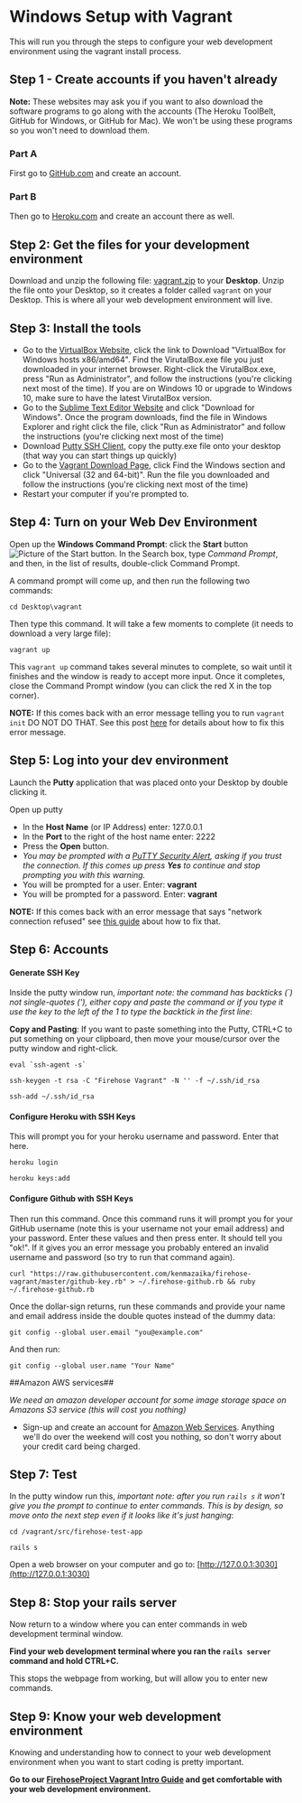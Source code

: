 Windows Setup with Vagrant
==================

This will run you through the steps to configure your web development environment using the vagrant install process.

Step 1 - Create accounts if you haven't already
--------

**Note:** These websites may ask you if you want to also download the software programs to go along with the accounts (The Heroku ToolBelt, GitHub for Windows, or GitHub for Mac).  We won't be using these programs so you won't need to download them.  

### Part A

First go to [GitHub.com](http://github.com) and create an account.

### Part B

Then go to [Heroku.com](http://Heroku.com) and create an account there as well.

Step 2:  Get the files for your development environment
-----------

Download and unzip the following file: [vagrant.zip](tools/vagrant.zip) to your __Desktop__. Unzip the file onto your Desktop, so it creates a folder called `vagrant` on your Desktop.  This is where all your web development environment will live.

Step 3: Install the tools
-------

* Go to the [VirtualBox Website](https://www.virtualbox.org/wiki/Downloads), click the link to Download "VirtualBox for Windows hosts  x86/amd64".  Find the VirutalBox.exe file you just downloaded in your internet browser.  Right-click the VirutalBox.exe, press "Run as Administrator", and follow the instructions (you're clicking next most of the time). If you are on Windows 10 or upgrade to Windows 10, make sure to have the latest VirutalBox version.
* Go to the [Sublime Text Editor Website](http://sublimetext.com/) and click "Download for Windows".  Once the program downloads, find the file in Windows Explorer and right click the file, click "Run as Administrator" and follow the instructions (you're clicking next most of the time)
* Download [Putty SSH Client](http://the.earth.li/~sgtatham/putty/latest/x86/putty.exe), copy the putty.exe file onto your desktop (that way you can start things up quickly)
* Go to the [Vagrant Download Page](http://www.vagrantup.com/downloads.html), click Find the Windows section and click "Universal (32 and 64-bit)".  Run the file you downloaded and follow the instructions (you're clicking next most of the time)
* Restart your computer if you're prompted to.


Step 4: Turn on your Web Dev Environment
--------

Open up the **Windows Command Prompt**: click the **Start** button ![Picture of the Start button](http://imgur.com/GFYgPUT.png). In the Search box, type _Command Prompt_, and then, in the list of results, double-click Command Prompt.

A command prompt will come up, and then run the following two commands:

```
cd Desktop\vagrant
```

Then type this command.  It will take a few moments to complete (it needs to download a very large file):

```
vagrant up
```

This `vagrant up` command takes several minutes to complete, so wait until it finishes and the window is ready to accept more input.  Once it completes, close the Command Prompt window (you can click the red X in the top corner).

**NOTE:** If this comes back with an error message telling you to run `vagrant init` DO NOT DO THAT.  See this post [here](http://www.thefirehoseproject.com/comments/48) for details about how to fix this error message.


Step 5: Log into your dev environment
-----------

Launch the **Putty** application that was placed onto your Desktop by double clicking it.

Open up putty

* In the **Host Name** (or IP Address) enter: 127.0.0.1
* In the **Port** to the right of the host name enter: 2222
* Press the **Open** button.
* _You may be prompted with a [PuTTY Security Alert](http://i.imgur.com/Nw2Th29.gif), asking if you trust the connection.  If this comes up press **Yes** to continue and stop prompting you with this warning._
* You will be prompted for a user.  Enter: __vagrant__
* You will be prompted for a password.  Enter: __vagrant__

**NOTE:** If this comes back with an error message that says "network connection refused" see [this guide](http://www.thefirehoseproject.com/comments/45) about how to fix that.

Step 6: Accounts
------------

#### Generate SSH Key

 Inside the putty window run, _important note: the command has backticks (`) not single-quotes ('), either copy and paste the command or if you type it use the key to the left of the 1 to type the backtick in the first line_:

 **Copy and Pasting**: If you want to paste something into the Putty, CTRL+C to put something on your clipboard, then move your mouse/cursor over the putty window and right-click.

```
eval `ssh-agent -s`
```
```
ssh-keygen -t rsa -C "Firehose Vagrant" -N '' -f ~/.ssh/id_rsa
```
```
ssh-add ~/.ssh/id_rsa
```

#### Configure Heroku with SSH Keys

This will prompt you for your heroku username and password.  Enter that here.

```
heroku login
```
```
heroku keys:add
```

#### Configure Github with SSH Keys

Then run this command.  Once this command runs it will prompt you for your GitHub username (note this is your username not your email address) and your password.  Enter these values and then press enter.  It should tell you "ok!".  If it gives you an error message you probably entered an invalid username and password (so try to run that command again).

```
curl "https://raw.githubusercontent.com/kenmazaika/firehose-vagrant/master/github-key.rb" > ~/.firehose-github.rb && ruby ~/.firehose-github.rb
```

Once the dollar-sign returns, run these commands and provide your name and email address inside the double quotes instead of the dummy data:

```
git config --global user.email "you@example.com"
```

And then run:

```
git config --global user.name "Your Name"
```

##Amazon AWS services##

_We need an amazon developer account for some image storage space on Amazons S3 service (this will cost you nothing)_

* Sign-up and create an account for [Amazon Web Services](http://aws.amazon.com/). Anything we'll do over the weekend will cost you nothing, so don't worry about your credit card being charged.


Step 7: Test
---------

 In the putty window run this, _important note: after you run `rails s` it won't give you the prompt to continue to enter commands. This is by design, so move onto the next step even if it looks like it's just hanging_:

```
cd /vagrant/src/firehose-test-app
```
```
rails s
```


Open a web browser on your computer and go to: [http://127.0.0.1:3030](http://127.0.0.1:3030)


Step 8: Stop your rails server
-------------

Now return to a window where you can enter commands in web development terminal window.  

**Find your web development terminal where you ran the `rails server` command and hold CTRL+C.**

This stops the webpage from working, but will allow you to enter new commands.



Step 9: Know your web development environment
---------------


Knowing and understanding how to connect to your web development environment when you want to start coding is pretty important.

**Go to our [FirehoseProject Vagrant Intro Guide](http://www.thefirehoseproject.com/cheat-sheets/vagrant-intro) and get comfortable with your web development environment.**
